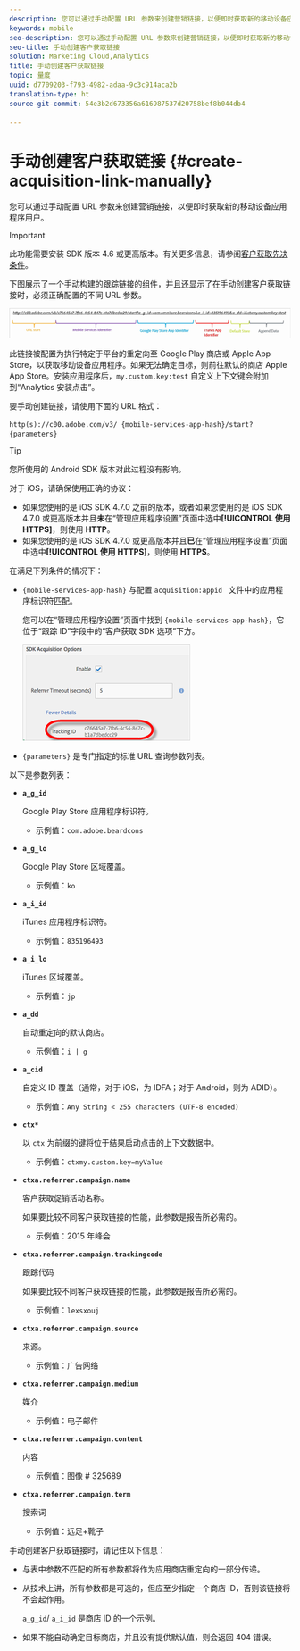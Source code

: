 ```yaml
---
description: 您可以通过手动配置 URL 参数来创建营销链接，以便即时获取新的移动设备应用程序用户。
keywords: mobile
seo-description: 您可以通过手动配置 URL 参数来创建营销链接，以便即时获取新的移动设备应用程序用户。
seo-title: 手动创建客户获取链接
solution: Marketing Cloud,Analytics
title: 手动创建客户获取链接
topic: 量度
uuid: d7709203-f793-4982-adaa-9c3c914aca2b
translation-type: ht
source-git-commit: 54e3b2d673356a616987537d20758bef8b044db4

---
```



# 手动创建客户获取链接 {#create-acquisition-link-manually}

您可以通过手动配置 URL 参数来创建营销链接，以便即时获取新的移动设备应用程序用户。

>[!IMPORTANT]
>
>此功能需要安装 SDK 版本 4.6 或更高版本。有关更多信息，请参阅[客户获取先决条件](/help/using/acquisition-main/c-acquisition-prerequisites.md)。

下图展示了一个手动构建的跟踪链接的组件，并且还显示了在手动创建客户获取链接时，必须正确配置的不同 URL 参数。

![](assets/acquisition_url.png)

此链接被配置为执行特定于平台的重定向至 Google Play 商店或 Apple App Store，以获取移动设备应用程序。如果无法确定目标，则前往默认的商店 Apple App Store。安装应用程序后，`my.custom.key:test` 自定义上下文键会附加到“Analytics 安装点击”。

要手动创建链接，请使用下面的 URL 格式：

`http(s)://c00.adobe.com/v3/ {mobile-services-app-hash}/start? {parameters}`

>[!TIP]
>
>您所使用的 Android SDK 版本对此过程没有影响。

对于 iOS，请确保使用正确的协议：

* 如果您使用的是 iOS SDK 4.7.0 之前的版本，或者如果您使用的是 iOS SDK 4.7.0 或更高版本并且&#x200B;**未**&#x200B;在“管理应用程序设置”页面中选中&#x200B;**[!UICONTROL 使用 HTTPS]**，则使用 **HTTP**。
* 如果您使用的是 iOS SDK 4.7.0 或更高版本并且&#x200B;**已**&#x200B;在“管理应用程序设置”页面中选中&#x200B;**[!UICONTROL 使用 HTTPS]**，则使用 **HTTPS**。

在满足下列条件的情况下：

* `{mobile-services-app-hash}` 与配置 `acquisition:appid ` 文件中的应用程序标识符匹配。

   您可以在“管理应用程序设置”页面中找到 `{mobile-services-app-hash}`，它位于“跟踪 ID”字段中的“客户获取 SDK 选项”下方。

   ![](assets/tracking-id.png)

* `{parameters}` 是专门指定的标准 URL 查询参数列表。

以下是参数列表：

* **`a_g_id`**

   Google Play Store 应用程序标识符。

   * 示例值：`com.adobe.beardcons`

* **`a_g_lo`**

   Google Play Store 区域覆盖。

   * 示例值：`ko`

* **`a_i_id`**

   iTunes 应用程序标识符。

   * 示例值：`835196493`

* **`a_i_lo`**

   iTunes 区域覆盖。

   * 示例值：`jp`

* **`a_dd`**

   自动重定向的默认商店。

   * 示例值：`i | g`

* **`a_cid`**

   自定义 ID 覆盖（通常，对于 iOS，为 IDFA；对于 Android，则为 ADID）。

   * 示例值：`Any String < 255 characters (UTF-8 encoded)`

* **`ctx*`**

   以 `ctx` 为前缀的键将位于结果启动点击的上下文数据中。

   * 示例值：`ctxmy.custom.key=myValue`

* **`ctxa.referrer.campaign.name`**

   客户获取促销活动名称。

   如果要比较不同客户获取链接的性能，此参数是报告所必需的。

   * 示例值：2015 年峰会

* **`ctxa.referrer.campaign.trackingcode`**

   跟踪代码

   如果要比较不同客户获取链接的性能，此参数是报告所必需的。

   * 示例值：`lexsxouj`

* **`ctxa.referrer.campaign.source`**

   来源。

   * 示例值：广告网络

* **`ctxa.referrer.campaign.medium`**

   媒介

   * 示例值：电子邮件

* **`ctxa.referrer.campaign.content`**

   内容

   * 示例值：图像 # 325689

* **`ctxa.referrer.campaign.term`**

   搜索词

   * 示例值：远足+靴子


手动创建客户获取链接时，请记住以下信息：

* 与表中参数不匹配的所有参数都将作为应用商店重定向的一部分传递。
* 从技术上讲，所有参数都是可选的，但应至少指定一个商店 ID，否则该链接将不会起作用。

   `a_g_id`/ `a_i_id` 是商店 ID 的一个示例。

* 如果不能自动确定目标商店，并且没有提供默认值，则会返回 404 错误。

